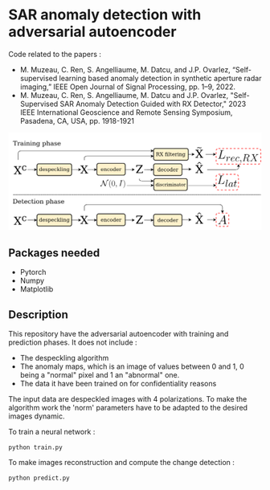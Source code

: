 # SAR anomaly detection with adversarial autoencoder
Code related to the papers :
- M. Muzeau, C. Ren, S. Angelliaume, M. Datcu, and J.P. Ovarlez, “Self-supervised learning based anomaly detection in synthetic aperture radar imaging,” IEEE Open Journal of Signal Processing, pp. 1–9, 2022.
- M. Muzeau, C. Ren, S. Angelliaume, M. Datcu and J.P. Ovarlez, "Self-Supervised SAR Anomaly Detection Guided with RX Detector," 2023 IEEE International Geoscience and Remote Sensing Symposium, Pasadena, CA, USA, pp. 1918-1921

![AAE](AAE_RX.png)

## Packages needed
 - Pytorch
 - Numpy
 - Matplotlib

## Description

This repository have the adversarial autoencoder with training and prediction phases.
It does not include :
- The despeckling algorithm
- The anomaly maps, which is an image of values between 0 and 1, 0 being a "normal" pixel and 1 an "abnormal" one.
- The data it have been trained on for confidentiality reasons

The input data are despeckled images with 4 polarizations. To make the algorithm work the 'norm' parameters have to be adapted to the desired images dynamic.

To train a neural network :

```
python train.py 
```
To make images reconstruction and compute the change detection :
```
python predict.py 
```

